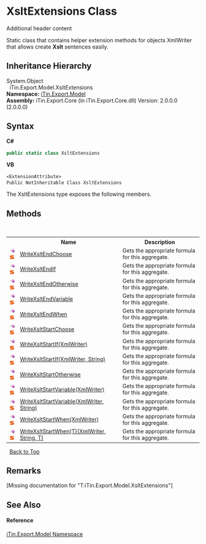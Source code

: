 # XsltExtensions Class
Additional header content 

Static class that contains helper extension methods for objects XmlWriter that allows create <strong>Xslt</strong> sentences easily.


## Inheritance Hierarchy
System.Object<br />&nbsp;&nbsp;iTin.Export.Model.XsltExtensions<br />
**Namespace:**&nbsp;<a href="N_iTin_Export_Model">iTin.Export.Model</a><br />**Assembly:**&nbsp;iTin.Export.Core (in iTin.Export.Core.dll) Version: 2.0.0.0 (2.0.0.0)

## Syntax

**C#**<br />
``` C#
public static class XsltExtensions
```

**VB**<br />
``` VB
<ExtensionAttribute>
Public NotInheritable Class XsltExtensions
```

The XsltExtensions type exposes the following members.


## Methods
&nbsp;<table><tr><th></th><th>Name</th><th>Description</th></tr><tr><td>![Public method](media/pubmethod.gif "Public method")![Static member](media/static.gif "Static member")</td><td><a href="M_iTin_Export_Model_XsltExtensions_WriteXsltEndChoose">WriteXsltEndChoose</a></td><td>
Gets the appropriate formula for this aggregate.</td></tr><tr><td>![Public method](media/pubmethod.gif "Public method")![Static member](media/static.gif "Static member")</td><td><a href="M_iTin_Export_Model_XsltExtensions_WriteXsltEndIf">WriteXsltEndIf</a></td><td>
Gets the appropriate formula for this aggregate.</td></tr><tr><td>![Public method](media/pubmethod.gif "Public method")![Static member](media/static.gif "Static member")</td><td><a href="M_iTin_Export_Model_XsltExtensions_WriteXsltEndOtherwise">WriteXsltEndOtherwise</a></td><td>
Gets the appropriate formula for this aggregate.</td></tr><tr><td>![Public method](media/pubmethod.gif "Public method")![Static member](media/static.gif "Static member")</td><td><a href="M_iTin_Export_Model_XsltExtensions_WriteXsltEndVariable">WriteXsltEndVariable</a></td><td>
Gets the appropriate formula for this aggregate.</td></tr><tr><td>![Public method](media/pubmethod.gif "Public method")![Static member](media/static.gif "Static member")</td><td><a href="M_iTin_Export_Model_XsltExtensions_WriteXsltEndWhen">WriteXsltEndWhen</a></td><td>
Gets the appropriate formula for this aggregate.</td></tr><tr><td>![Public method](media/pubmethod.gif "Public method")![Static member](media/static.gif "Static member")</td><td><a href="M_iTin_Export_Model_XsltExtensions_WriteXsltStartChoose">WriteXsltStartChoose</a></td><td>
Gets the appropriate formula for this aggregate.</td></tr><tr><td>![Public method](media/pubmethod.gif "Public method")![Static member](media/static.gif "Static member")</td><td><a href="M_iTin_Export_Model_XsltExtensions_WriteXsltStartIf">WriteXsltStartIf(XmlWriter)</a></td><td>
Gets the appropriate formula for this aggregate.</td></tr><tr><td>![Public method](media/pubmethod.gif "Public method")![Static member](media/static.gif "Static member")</td><td><a href="M_iTin_Export_Model_XsltExtensions_WriteXsltStartIf_1">WriteXsltStartIf(XmlWriter, String)</a></td><td>
Gets the appropriate formula for this aggregate.</td></tr><tr><td>![Public method](media/pubmethod.gif "Public method")![Static member](media/static.gif "Static member")</td><td><a href="M_iTin_Export_Model_XsltExtensions_WriteXsltStartOtherwise">WriteXsltStartOtherwise</a></td><td>
Gets the appropriate formula for this aggregate.</td></tr><tr><td>![Public method](media/pubmethod.gif "Public method")![Static member](media/static.gif "Static member")</td><td><a href="M_iTin_Export_Model_XsltExtensions_WriteXsltStartVariable">WriteXsltStartVariable(XmlWriter)</a></td><td>
Gets the appropriate formula for this aggregate.</td></tr><tr><td>![Public method](media/pubmethod.gif "Public method")![Static member](media/static.gif "Static member")</td><td><a href="M_iTin_Export_Model_XsltExtensions_WriteXsltStartVariable_1">WriteXsltStartVariable(XmlWriter, String)</a></td><td>
Gets the appropriate formula for this aggregate.</td></tr><tr><td>![Public method](media/pubmethod.gif "Public method")![Static member](media/static.gif "Static member")</td><td><a href="M_iTin_Export_Model_XsltExtensions_WriteXsltStartWhen">WriteXsltStartWhen(XmlWriter)</a></td><td>
Gets the appropriate formula for this aggregate.</td></tr><tr><td>![Public method](media/pubmethod.gif "Public method")![Static member](media/static.gif "Static member")</td><td><a href="M_iTin_Export_Model_XsltExtensions_WriteXsltStartWhen__1">WriteXsltStartWhen(T)(XmlWriter, String, T)</a></td><td>
Gets the appropriate formula for this aggregate.</td></tr></table>&nbsp;
<a href="#xsltextensions-class">Back to Top</a>

## Remarks
\[Missing <remarks> documentation for "T:iTin.Export.Model.XsltExtensions"\]

## See Also


#### Reference
<a href="N_iTin_Export_Model">iTin.Export.Model Namespace</a><br />